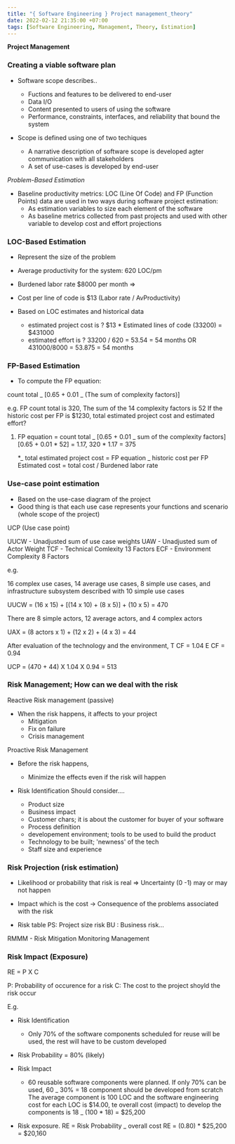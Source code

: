 ```yaml
---
title: "{ Software Engineering } Project management_theory"
date: 2022-02-12 21:35:00 +07:00
tags: [Software Engineering, Management, Theory, Estimation]
---
```


**Project Management**

### Creating a viable software plan

- Software scope describes..

  - Fuctions and features to be delivered to end-user
  - Data I/O
  - Content presented to users of using the software
  - Performance, constraints, interfaces, and reliability that bound the system

- Scope is defined using one of two techiques
  - A narrative description of software scope is developed agter communication with all stakeholders
  - A set of use-cases is developed by end-user

<em> Problem-Based Estimation </em>

- Baseline productivity metrics: LOC (Line Of Code) and FP (Function Points) data are used in two ways during software project estimation:
  - As estimation variables to size each element of the software
  - As baseline metrics collected from past projects and used with other variable to develop cost and effort projections

### LOC-Based Estimation

- Represent the size of the problem

- Average productivity for the system: 620 LOC/pm
- Burdened labor rate $8000 per month
  =>
- Cost per line of code is $13 (Labor rate / AvProductivity)
- Based on LOC estimates and historical data
  - estimated project cost is ? $13 \* Estimated lines of code (33200) = $431000
  - estimated effort is ? 33200 / 620 = 53.54 = 54 months
    OR 431000/8000 = 53.875 = 54 months

### FP-Based Estimation

- To compute the FP equation:

count total _ [0.65 + 0.01 _ (The sum of complexity factors)]

e.g. FP count total is 320, The sum of the 14 complexity factors is 52
If the historic cost per FP is $1230,
total estimated project cost and estimated effort?

1. FP equation = count total _ [0.65 + 0.01 _ sum of the complexity factors]
   [0.65 + 0.01 * 52] = 1.17,
   320 \* 1.17 = 375

   \*_ total estimated project cost = FP equation _ historic cost per FP
   Estimated cost = total cost / Burdened labor rate

### Use-case point estimation

- Based on the use-case diagram of the project
- Good thing is that each use case represents your functions and scenario (whole scope of the project)

UCP (Use case point)

UUCW - Unadjusted sum of use case weights
UAW - Unadjusted sum of Actor Weight
TCF - Technical Comlexity 13 Factors
ECF - Environment Complexity 8 Factors

e.g.

16 complex use cases, 14 average use cases, 8 simple use cases, and infrastructure subsystem described with 10 simple use cases

UUCW = (16 x 15) + [(14 x 10) + (8 x 5)] + (10 x 5) = 470

There are 8 simple actors, 12 average actors, and 4 complex actors

UAX = (8 actors x 1) + (12 x 2) + (4 x 3) = 44

After evaluation of the technology and the environment,
T CF = 1.04
E CF = 0.94

UCP = (470 + 44) X 1.04 X 0.94 = 513

### Risk Management; How can we deal with the risk

Reactive Risk management (passive)

- When the risk happens, it affects to your project
  - Mitigation
  - Fix on failure
  - Crisis management

Proactive Risk Management

- Before the risk happens,

  - Minimize the effects even if the risk will happen

- Risk Identification
  Should consider....
  - Product size
  - Business impact
  - Customer chars; it is about the customer for buyer of your software
  - Process definition
  - developement environment; tools to be used to build the product
  - Technology to be built; 'newness' of the tech
  - Staff size and experience

### Risk Projection (risk estimation)

- Likelihood or probability that risk is real => Uncertainty (0 -1) may or may not happen
- Impact which is the cost -> Consequence of the problems associated with the risk

- Risk table
  PS: Project size risk
  BU : Business risk...

RMMM - Risk Mitigation Monitoring Management

### Risk Impact (Exposure)

RE = P X C

P: Probability of occurence for a risk
C: The cost to the project shoyld the risk occur

E.g.

- Risk Identification

  - Only 70% of the software components scheduled for reuse will be used, the rest will have to be custom developed

- Risk Probability = 80% (likely)
- Risk Impact

  - 60 reusable software components were planned. If only 70% can be used, 60 _ 30% = 18 component should be developed from scratch
    The average component is 100 LOC and the software engineering cost for each LOC is $14.00, te overall cost (impact) to develop the components is 18 _ (100 \* 18) = $25,200

- Risk exposure.
  RE = Risk Probability \_ overall cost
  RE = (0.80) \* $25,200 = $20,160
